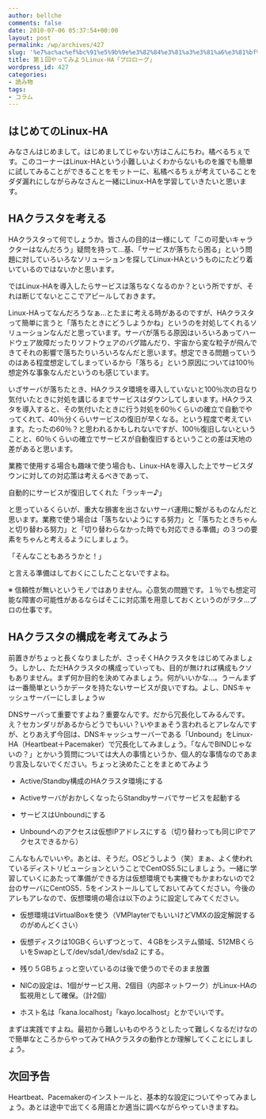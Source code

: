 ```yaml
---
author: bellche
comments: false
date: 2010-07-06 05:37:54+00:00
layout: post
permalink: /wp/archives/427
slug: '%e7%ac%ac%ef%bc%91%e5%9b%9e%e3%82%84%e3%81%a3%e3%81%a6%e3%81%bf%e3%82%88%e3%81%86linux-ha%e3%80%8c%e3%83%97%e3%83%ad%e3%83%ad%e3%83%bc%e3%82%b0%e3%80%8d'
title: 第１回やってみようLinux-HA「プロローグ」
wordpress_id: 427
categories:
- 読み物
tags:
- コラム
---
```


## はじめてのLinux-HA





みなさんはじめまして。はじめましてじゃない方はこんにちわ。橘べるちぇです。このコーナーはLinux-HAという小難しいよくわからないものを誰でも簡単に試してみることができることをモットーに、私橘べるちぇが考えていることをダダ漏れにしながらみなさんと一緒にLinux-HAを学習していきたいと思います。





## HAクラスタを考える





HAクラスタって何でしょうか。皆さんの目的は一様にして「この可愛いキャラクターはなんだろう」疑問を持って…基、「サービスが落ちたら困る」という問題に対していろいろなソリューションを探してLinux-HAというものにたどり着いているのではないかと思います。





ではLinux-HAを導入したらサービスは落ちなくなるのか？という所ですが、それは断じてないとここでアピールしておきます。





Linux-HAってなんだろうなぁ…とたまに考える時があるのですが、HAクラスタって簡単に言うと「落ちたときにどうしようかね」というのを対処してくれるソリューションなんだと思っています。サーバが落ちる原因はいろいろあってハードウェア故障だったりソフトウェアのバグ踏んだり、宇宙から変な粒子が飛んできてそれの影響で落ちたりいろいろなんだと思います。想定できる問題っていうのはある程度想定してしまっているから「落ちる」という原因については100％想定外な事象なんだというのも感じています。





いざサーバが落ちたとき、HAクラスタ環境を導入していないと100％次の日なり気付いたときに対処を講じるまでサービスはダウンしてしまいます。HAクラスタを導入すると、その気付いたときに行う対処を60％くらいの確立で自動でやってくれて、40％分くらいサービスの復旧が早くなる。という程度で考えています。たったの60％？と思われるかもしれないですが、100％復旧しないということと、60％くらいの確立でサービスが自動復旧するということの差は天地の差があると思います。





業務で使用する場合も趣味で使う場合も、Linux-HAを導入した上でサービスダウンに対しての対応策は考えるべきであって、





自動的にサービスが復旧してくれた「ラッキー♪」





と思っているくらいが、重大な損害を出さないサーバ運用に繋がるものなんだと思います。業務で使う場合は「落ちないようにする努力」と「落ちたときちゃんと切り替わる努力」と「切り替わらなかった時でも対応できる準備」の３つの要素をちゃんと考えるようにしましょう。





「そんなこともあろうかと！」





と言える準備はしておくにこしたことないですよね。





※ 信頼性が無いというモノではありません。心意気の問題です。１％でも想定可能な障害の可能性があるならばそこに対応策を用意しておくというのがヲタ…プロの仕事です。





## HAクラスタの構成を考えてみよう





前置きがちょっと長くなりましたが、さっそくHAクラスタをはじめてみましょう。しかし、ただHAクラスタの構成っていっても、目的が無ければ構成もクソもありません。まず何か目的を決めてみましょう。何がいいかな…。うーんまずは一番簡単というかデータを持たないサービスが良いですね。よし、DNSキャッシュサーバーにしましょうｗ





DNSサーバって重要ですよね？重要なんです。だから冗長化してみるんです。え？セカンダリがあるからどうでもいい？いやまぁそう言われるとアレなんですが、とりあえず今回は、DNSキャッシュサーバーである「Unbound」をLinux-HA（Heartbeat＋Pacemaker）で冗長化してみましょう。「なんでBINDじゃないの？」とかいう質問については大人の事情というか、個人的な事情なのであまり言及しないでください。ちょっと決めたことをまとめてみよう






	
  * Active/Standby構成のHAクラスタ環境にする

	
  * ActiveサーバがおかしくなったらStandbyサーバでサービスを起動する

	
  * サービスはUnboundにする

	
  * Unboundへのアクセスは仮想IPアドレスにする（切り替わっても同じIPでアクセスできるから）





こんなもんでいいや。あとは、そうだ。OSどうしよう（笑）まぁ、よく使われているディストリビューションということでCentOS5.5にしましょう。一緒に学習していくにあたって準備ができる方は仮想環境でも実機でもかまわないので2台のサーバにCentOS5．5をインストールしてしておいてみてください。今後のアレもアレなので、仮想環境の場合は以下のように設定してみてください。






	
  * 仮想環境はVirtualBoxを使う（VMPlayterでもいいけどVMXの設定解説するのがめんどくさい）

	
  * 仮想ディスクは10GBくらいずつとって、４GBをシステム領域、512MBくらいをSwapとして/dev/sda1,/dev/sda2 にする。

	
  * 残り５GBちょっと空いているのは後で使うのでそのまま放置

	
  * NICの設定は、1個がサービス用、2個目（内部ネットワーク）がLinux-HAの監視用として確保。（計2個）

	
  * ホスト名は「kana.localhost」「kayo.localhost」とかでいいです。





まずは実践ですよね。最初から難しいものやろうとしたって難しくなるだけなので簡単なところからやってみてHAクラスタの動作とか理解してくことにしましょう。





## 次回予告





Heartbeat、Pacemakerのインストールと、基本的な設定についてやってみましょう。あとは途中で出てくる用語とか適当に調べながらやっていきますね。
